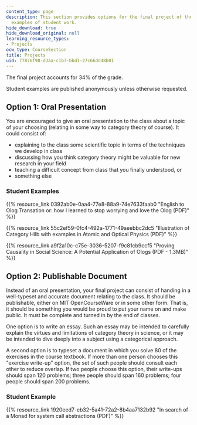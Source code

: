 ```yaml
---
content_type: page
description: This section provides options for the final project of the course and
  examples of student work.
hide_download: true
hide_download_original: null
learning_resource_types:
- Projects
ocw_type: CourseSection
title: Projects
uid: 77876f98-d3aa-c1b7-bbd1-27c66dd48b01
---
```


The final project accounts for 34% of the grade.

Student examples are published anonymously unless otherwise requested.

Option 1: Oral Presentation
---------------------------

You are encouraged to give an oral presentation to the class about a topic of your choosing (relating in some way to category theory of course). It could consist of:

*   explaining to the class some scientific topic in terms of the techniques we develop in class
*   discussing how you think category theory might be valuable for new research in your field
*   teaching a difficult concept from class that you finally understood, or
*   something else

### Student Examples

{{% resource_link 0392ab0e-0aa4-77e8-88a9-74e7633faab0 "English to Olog Transation or: how I learned to stop worrying and love the Olog (PDF)" %}}

{{% resource_link 55c2ef59-0fc4-492a-1771-49aeebbc2dc5 "Illustration of Category Hilb with examples in Atomic and Optical Physics (PDF)" %}}

{{% resource_link a9f2a10c-c75e-3036-5207-f9c81cb9ccf5 "Proving Causality in Social Science: A Potential Application of Ologs (PDF - 1.3MB)" %}}

Option 2: Publishable Document
------------------------------

Instead of an oral presentation, your final project can consist of handing in a well-typeset and accurate document relating to the class. It should be publishable, either on MIT OpenCourseWare or in some other form. That is, it should be something you would be proud to put your name on and make public. It must be complete and turned in by the end of classes.

One option is to write an essay. Such an essay may be intended to carefully explain the virtues and limitations of category theory in science, or it may be intended to dive deeply into a subject using a categorical approach.

A second option is to typeset a document in which you solve 80 of the exercises in the course textbook. If more than one person chooses this "exercise write-up" option, the set of such people should consult each other to reduce overlap. If two people choose this option, their write-ups should span 120 problems; three people should span 160 problems; four people should span 200 problems.

### Student Example

{{% resource_link 1920eed7-eb32-5a41-72a2-8b4aa7132b92 "In search of a Monad for system call abstractions (PDF)" %}}